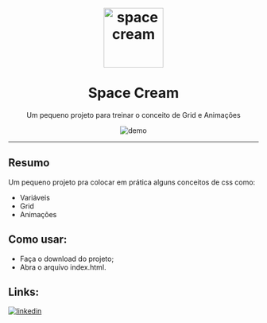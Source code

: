 <h1 align="center">
<br>
  <img src="https://uploaddeimagens.com.br/images/004/377/296/original/logo_1.png?1677950523" alt="space cream" width="120">
<br>
<br>
Space Cream
</h1>

<p align="center">Um pequeno projeto para treinar o conceito de Grid e Animações</p>

[//]: # (Add your gifs/images here:)
<div align="center">
  <img src="https://uploaddeimagens.com.br/images/004/377/328/original/grid-com-animacoes.gif?1677952583"  alt="demo">
  
</div>

<hr />

## Resumo
[//]: # (Add the features of your project here:)


Um pequeno projeto pra colocar em prática alguns conceitos de css como:
- Variáveis
- Grid
- Animações



## Como usar:

- Faça o download do projeto;
- Abra o arquivo index.html.

## Links:
[![linkedin](https://img.shields.io/badge/linkedin-0A66C2?style=for-the-badge&logo=linkedin&logoColor=white)](https://www.linkedin.com/in/david-cso/)
